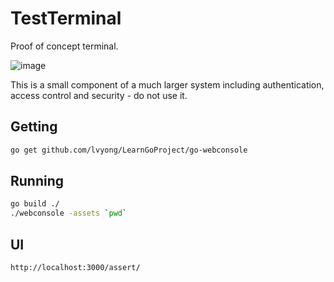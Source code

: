 # TestTerminal

Proof of concept terminal.

![image](https://cloud.githubusercontent.com/assets/8284169/15344054/6f3aff7a-1ce6-11e6-8e54-c2edb303f944.png)

This is a small component of a much larger system including authentication, access control and security - do not use it.

## Getting

```bash
go get github.com/lvyong/LearnGoProject/go-webconsole
```

## Running

```bash
go build ./
./webconsole -assets `pwd`
```

## UI

```bash
http://localhost:3000/assert/
```